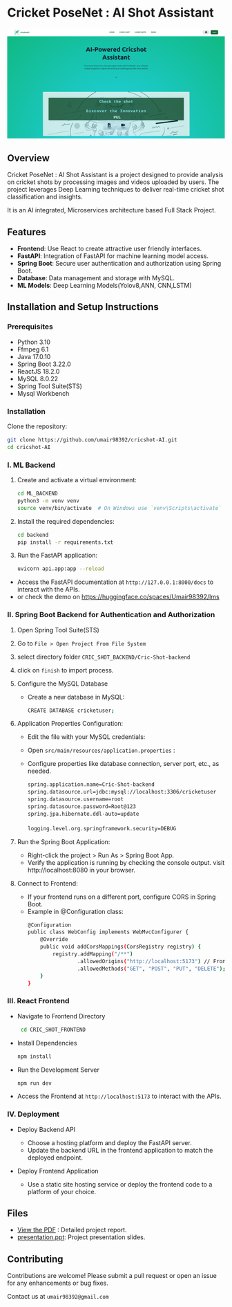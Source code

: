 # Cricket PoseNet : AI Shot Assistant

[![Image](CRIC_SHOT_FRONTEND/src/assets/pics/demo1.png)](https://cricshot-ai.netlify.app)


## Overview

Cricket PoseNet : AI Shot Assistant is a project designed to provide analysis on cricket shots by processing images and videos uploaded by users. The project leverages Deep Learning techniques to deliver real-time cricket shot classification and insights.

It is an AI integrated, Microservices architecture based Full Stack Project.

## Features

- **Frontend**: Use React to create attractive user friendly interfaces.
- **FastAPI**: Integration of FastAPI for machine learning model access.
- **Spring Boot**: Secure user authentication and authorization using Spring Boot.
- **Database**: Data management and storage with MySQL.
- **ML Models**: Deep Learning Models(Yolov8,ANN, CNN,LSTM)


## Installation and Setup Instructions

### Prerequisites

- Python 3.10
- Ffmpeg 6.1
- Java 17.0.10
- Spring Boot 3.22.0
- ReactJS 18.2.0
- MySQL 8.0.22
- Spring Tool Suite(STS)
- Mysql Workbench

### Installation

Clone the repository:

```bash
git clone https://github.com/umair98392/cricshot-AI.git
cd cricshot-AI
```
    
### I. ML Backend

1. Create and activate a virtual environment:
   
    ```bash
    cd ML_BACKEND
    python3 -m venv venv
    source venv/bin/activate  # On Windows use `venv\Scripts\activate`
    ```

3.  Install the required dependencies:
   
    ```bash
    cd backend
    pip install -r requirements.txt
    ```

5. Run the FastAPI application:
   
    ```bash
    uvicorn api.app:app --reload
    ```

- Access the FastAPI documentation at `http://127.0.0.1:8000/docs` to interact with the APIs.
- or check the demo on https://huggingface.co/spaces/Umair98392/lms

### II. Spring Boot Backend for Authentication and Authorization

1. Open Spring Tool Suite(STS)
2. Go to `File > Open Project From File System`
3. select directory folder `CRIC_SHOT_BACKEND/Cric-Shot-backend`
4. click on `finish` to import process.
5. Configure the MySQL Database
   - Create a new database in MySQL:
     
     ```bash
     CREATE DATABASE cricketuser;
     ```
     
6. Application Properties Configuration:
   - Edit the file with your MySQL credentials:
   - Open `src/main/resources/application.properties` :
   - Configure properties like database connection, server port, etc., as needed.

      ```bash
      spring.application.name=Cric-Shot-backend
      spring.datasource.url=jdbc:mysql://localhost:3306/cricketuser
      spring.datasource.username=root
      spring.datasource.password=Root@123
      spring.jpa.hibernate.ddl-auto=update

      logging.level.org.springframework.security=DEBUG
      ```

7. Run the Spring Boot Application:
   - Right-click the project > Run As > Spring Boot App.
   - Verify the application is running by checking the console output. visit http://localhost:8080 in your browser.

8. Connect to Frontend:
   - If your frontend runs on a different port, configure CORS in Spring Boot.
   - Example in @Configuration class:
      ```bash
      @Configuration
      public class WebConfig implements WebMvcConfigurer {
          @Override
          public void addCorsMappings(CorsRegistry registry) {
              registry.addMapping("/**")
                      .allowedOrigins("http://localhost:5173") // Frontend URL
                      .allowedMethods("GET", "POST", "PUT", "DELETE");
          }
      }
      ```

### III. React Frontend

   - Navigate to Frontend Directory
     
     ```bash
      cd CRIC_SHOT_FRONTEND
     ```
     
   - Install Dependencies
     
     ```bash
     npm install
     ```
    
   - Run the Development Server
     
     ```bash
     npm run dev
     ```
     
   - Access the Frontend at `http://localhost:5173` to interact with the APIs.
     
### IV. Deployment

  - Deploy Backend API
    
    - Choose a hosting platform and deploy the FastAPI server.
    - Update the backend URL in the frontend application to match the deployed endpoint.
  
  - Deploy Frontend Application
    
    - Use a static site hosting service or deploy the frontend code to a platform of your choice.

## Files

  - [View the PDF](https://github.com/Umair98392/cricshot-AI/blob/main/RELATED_DOCS/Cricshot_Final_Report.pdf) : Detailed project report.
  - [presentation.ppt](https://github.com/Umair98392/cricshot-AI/blob/main/RELATED_DOCS/Presentation.pptx): Project presentation slides.

## Contributing
Contributions are welcome! Please submit a pull request or open an issue for any enhancements or bug fixes.

Contact us at `umair98392@gmail.com`
